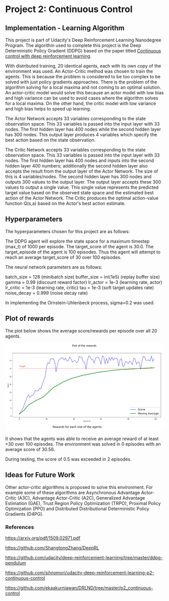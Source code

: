 # Project 2: Continuous Control

## Implementation - Learning Algorithm

This project is part of Udacity's Deep Reinforcement Learning Nanodegree Program. The algorithm used to complete this project is the Deep Deterministic Policy Gradient (DDPG) based on the paper titled [Continuous control with deep reinforcement learning](https://arxiv.org/abs/1509.02971).

With distributed training, 20 identical agents, each with its own copy of the environment was used. An Actor-Critic method was chosen to train the agents. This is because the problem is considered to be too complex to be solved with just policy gradients approaches. There is the problem of the algorithm solving for a local maxima and not coming to an optimal solution. An actor-critic model would solve this because an actor model with low bias and high variance can be used to avoid cases where the algorithm solves for a local maxima. On the other hand, the critic model with low variance and high bias helps to speed up learning.

The Actor Network accepts 33 variables corresponding to the state observation space. This 33 variables is passed into the input layer with 33 nodes.
The first hidden layer has 400 nodes while the second hidden layer has 300 nodes. This output layer produces 4 variables which specify the best action based on the state observation.

The Critic Network accepts 33 variables corresponding to the state observation space. This 33 variables is passed into the input layer with 33 nodes. The first hidden layer has 400 nodes and inputs into the second hidden layer 400 numbers; additionally the second hidden layer also accepts the result from the output layer of the Actor Network. The size of this is 4 variables/nodes. The second hidden layer has 300 nodes and outputs 300 values to the output layer. The output layer accepts these 300 values to output a single value. This single value represents the predicted target value based on the observed state space and the estimated best action of the Actor Network. The Critic produces the optimal action-value function Q(s,a) based on the Actor's best action estimate.

## Hyperparameters

The hyperparameters chosen for this project are as follows:

The DDPG agent will explore the state space for a maximum timestep (max_t) of 1000 per episode.
The target_score of the agent is 30.0.
The target_episode of the agent is 100 episodes. Thus the agent will attempt to reach an average target_score of 30 over 100 episodes.

The neural network parameters are as follows:

batch_size = 128 (minibatch size)
buffer_size = int(1e5) (replay buffer size)
gamma = 0.99 (discount reward factor)
lr_actor = 1e-3 (learning rate, actor)
lr_critic = 1e-3 (learning rate, critic)
tau = 1e-3 (soft target updates rate)
noise_decay = 0.999 (noise decay rate)

In implementing the Ornstein-Uhlenbeck process, sigma=0.2 was used.

## Plot of rewards

The plot below shows the average score/rewards per episode over all 20 agents.

![](./images/Plot_of_the_rewards.png)

It shows that the agents was able to receive an average reward of at least +30 over 100 episodes.
The environment was solved in 0 episodes with an average score of 30.56.

During testing, the score of 0.5 was exceeded in 2 episodes.

## Ideas for Future Work

Other actor-critic algorithms is proposed to solve this environment. For example some of these algorithms are Asynchronous Advantage Actor-Critic (A3C), Advantage Actor-Critic (A2C), Generalized Advantage Estimation (GAE), Trust Region Policy Optimization (TRPO), Proximal Policy Optimization (PPO) and Distributed Distributional Deterministic Policy Gradients (D4PG).

### References

https://arxiv.org/pdf/1509.02971.pdf

https://github.com/ShangtongZhang/DeepRL

https://github.com/udacity/deep-reinforcement-learning/tree/master/ddpg-pendulum

https://github.com/silviomori/udacity-deep-reinforcement-learning-p2-continuous-control

https://github.com/ekaakurniawan/DRLND/tree/master/p2_continuous-control
